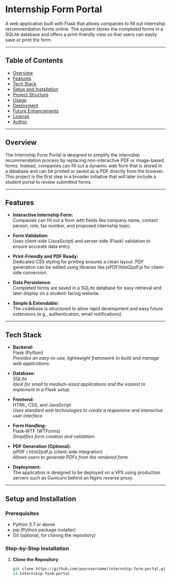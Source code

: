# Internship Form Portal

A web application built with Flask that allows companies to fill out internship recommendation forms online. The system stores the completed forms in a SQLite database and offers a print-friendly view so that users can easily save or print the form.

---

## Table of Contents

- [Overview](#overview)
- [Features](#features)
- [Tech Stack](#tech-stack)
- [Setup and Installation](#setup-and-installation)
- [Project Structure](#project-structure)
- [Usage](#usage)
- [Deployment](#deployment)
- [Future Enhancements](#future-enhancements)
- [License](#license)
- [Author](#author)

---

## Overview

The Internship Form Portal is designed to simplify the internship recommendation process by replacing non-interactive PDF or image-based forms. Instead, companies can fill out a dynamic web form that is stored in a database and can be printed or saved as a PDF directly from the browser. This project is the first step in a broader initiative that will later include a student portal to review submitted forms.

---

## Features

- **Interactive Internship Form:**  
  Companies can fill out a form with fields like company name, contact person, role, fax number, and proposed internship topic.

- **Form Validation:**  
  Uses client-side (JavaScript) and server-side (Flask) validation to ensure accurate data entry.

- **Print-Friendly and PDF Ready:**  
  Dedicated CSS styling for printing ensures a clean layout. PDF generation can be added using libraries like jsPDF/html2pdf.js for client-side conversion.

- **Data Persistence:**  
  Completed forms are saved in a SQLite database for easy retrieval and later display on a student-facing website.

- **Simple & Extendable:**  
  The codebase is structured to allow rapid development and easy future extensions (e.g., authentication, email notifications).

---

## Tech Stack

- **Backend:**  
  Flask (Python)  
  _Provides an easy-to-use, lightweight framework to build and manage web applications._

- **Database:**  
  SQLite  
  _Ideal for small to medium-sized applications and the easiest to implement in a Flask setup._

- **Frontend:**  
  HTML, CSS, and JavaScript  
  _Uses standard web technologies to create a responsive and interactive user interface._

- **Form Handling:**  
  Flask-WTF (WTForms)  
  _Simplifies form creation and validation._

- **PDF Generation (Optional):**  
  jsPDF / html2pdf.js (client-side integration)  
  _Allows users to generate PDFs from the rendered form._

- **Deployment:**  
  The application is designed to be deployed on a VPS using production servers such as Gunicorn behind an Nginx reverse proxy.

---

## Setup and Installation

### Prerequisites

- Python 3.7 or above
- pip (Python package installer)
- Git (optional, for cloning the repository)

### Step-by-Step Installation

1. **Clone the Repository**

   ```bash
   git clone https://github.com/yourusername/internship-form-portal.git
   cd internship-form-portal
   ```
